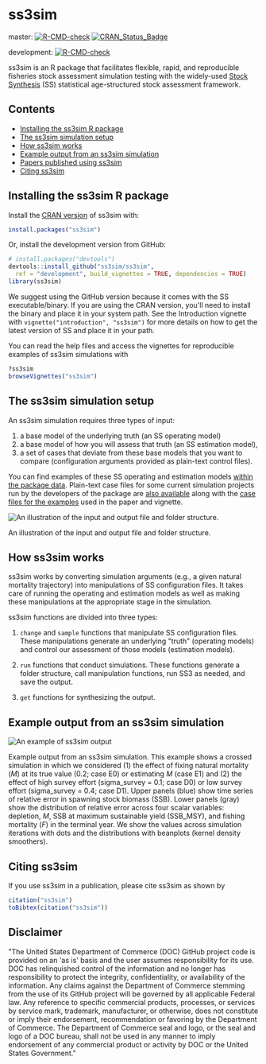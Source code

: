 ss3sim
======

master: [![R-CMD-check](https://github.com/ss3sim/ss3sim/workflows/R-CMD-check/badge.svg)](https://github.com/ss3sim/ss3sim/actions?query=workflow%3AR-CMD-check) [![CRAN\_Status\_Badge](http://www.r-pkg.org/badges/version/ss3sim)](https://cran.r-project.org/package=ss3sim)

development: [![R-CMD-check](https://github.com/ss3sim/ss3sim/workflows/R-CMD-check/badge.svg?branch=development)](https://github.com/ss3sim/ss3sim/actions?query=workflow%3AR-CMD-check)

ss3sim is an R package that facilitates flexible, rapid, and reproducible fisheries stock assessment simulation testing with the widely-used [Stock Synthesis](https://vlab.ncep.noaa.gov/web/stock-synthesis) (SS) statistical age-structured stock assessment framework.

Contents
--------

-   [Installing the ss3sim R package](#installing-the-ss3sim-r-package)
-   [The ss3sim simulation setup](#the-ss3sim-simulation-setup)
-   [How ss3sim works](#how-ss3sim-works)
-   [Example output from an ss3sim simulation](#example-output-from-an-ss3sim-simulation)
-   [Papers published using ss3sim](#papers-published-using-ss3sim)
-   [Citing ss3sim](#citing-ss3sim)

<!-- end toc -->
Installing the ss3sim R package
-------------------------------

Install the [CRAN version](https://cran.r-project.org/package=ss3sim) of ss3sim with:

``` r
install.packages("ss3sim")
```

Or, install the development version from GitHub:

``` r
# install.packages("devtools")
devtools::install_github("ss3sim/ss3sim", 
  ref = "development", build_vignettes = TRUE, dependencies = TRUE)
library(ss3sim)
```

We suggest using the GitHub version because it comes with the SS executable/binary. If you are using the CRAN version, you'll need to install the binary and place it in your system path. See the Introduction vignette with `vignette("introduction", "ss3sim")` for more details on how to get the latest version of SS and place it in your path.

You can read the help files and access the vignettes for reproducible examples of ss3sim simulations with

``` r
?ss3sim
browseVignettes("ss3sim")
```

The ss3sim simulation setup
---------------------------

An ss3sim simulation requires three types of input:

1.  a base model of the underlying truth (an SS operating model)
2.  a base model of how you will assess that truth (an SS estimation model),
3.  a set of cases that deviate from these base models that you want to compare (configuration arguments provided as plain-text control files).

You can find examples of these SS operating and estimation models [within the package data](https://github.com/ss3sim/ss3sim/tree/master/inst/extdata/models). Plain-text case files for some current simulation projects run by the developers of the package are [also available](https://github.com/ss3sim/ss3sim/tree/master/inst/extdata/eg-cases) along with the [case files for the examples](https://github.com/ss3sim/ss3sim/tree/master/inst/extdata/eg-cases) used in the paper and vignette.

![An illustration of the input and output file and folder structure.](https://raw.githubusercontent.com/ss3sim/ss3sim/f763cfb462a9e68db670155070cd554812a65160/man/figures/filestructure.png)

An illustration of the input and output file and folder structure.

How ss3sim works
----------------

ss3sim works by converting simulation arguments (e.g., a given natural mortality trajectory) into manipulations of SS configuration files. It takes care of running the operating and estimation models as well as making these manipulations at the appropriate stage in the simulation.

ss3sim functions are divided into three types:

1.  `change` and `sample` functions that manipulate SS configuration files. These manipulations generate an underlying "truth" (operating models) and control our assessment of those models (estimation models).

2.  `run` functions that conduct simulations. These functions generate a folder structure, call manipulation functions, run SS3 as needed, and save the output.

3.  `get` functions for synthesizing the output.

Example output from an ss3sim simulation
----------------------------------------

![An example of ss3sim output](https://raw.github.com/seananderson/ss3sim/master/inst/ms/fig2-20131109.png)

Example output from an ss3sim simulation. This example shows a crossed simulation in which we considered (1) the effect of fixing natural mortality (*M*) at its true value (0.2; case E0) or estimating *M* (case E1) and (2) the effect of high survey effort (sigma\_survey = 0.1; case D0) or low survey effort (sigma\_survey = 0.4; case D1). Upper panels (blue) show time series of relative error in spawning stock biomass (SSB). Lower panels (gray) show the distribution of relative error across four scalar variables: depletion, *M*, SSB at maximum sustainable yield (SSB\_MSY), and fishing mortality (*F*) in the terminal year. We show the values across simulation iterations with dots and the distributions with beanplots (kernel density smoothers).

Citing ss3sim
-------------

If you use ss3sim in a publication, please cite ss3sim as shown by

``` r
citation("ss3sim")
toBibtex(citation("ss3sim"))
```

Disclaimer
----------

"The United States Department of Commerce (DOC) GitHub project code is provided on an 'as is' basis and the user assumes responsibility for its use. DOC has relinquished control of the information and no longer has responsibility to protect the integrity, confidentiality, or availability of the information. Any claims against the Department of Commerce stemming from the use of its GitHub project will be governed by all applicable Federal law. Any reference to specific commercial products, processes, or services by service mark, trademark, manufacturer, or otherwise, does not constitute or imply their endorsement, recommendation or favoring by the Department of Commerce. The Department of Commerce seal and logo, or the seal and logo of a DOC bureau, shall not be used in any manner to imply endorsement of any commercial product or activity by DOC or the United States Government."
